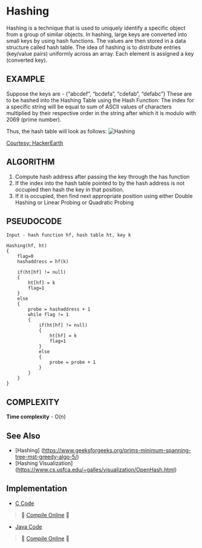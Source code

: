 # Hashing

Hashing is a technique that is used to uniquely identify a specific object from a group of similar objects. 
In hashing, large keys are converted into small keys by using hash functions. The values are then stored in a data structure called hash table. The idea of hashing is to distribute entries (key/value pairs) uniformly across an array. Each element is assigned a key (converted key).

## EXAMPLE

Suppose the keys are - {“abcdef”, “bcdefa”, “cdefab”, “defabc”}
These are to be hashed into the Hashing Table using the Hash Function: The index for a specific string will be equal to sum of ASCII values of characters multiplied by their respective order in the string after which it is modulo with 2069 (prime number).

Thus, the hash table will look as follows:
![Hashing](https://he-s3.s3.amazonaws.com/media/uploads/e880c21.jpg)

[Courtesy: HackerEarth](https://www.hackerearth.com/practice/data-structures/hash-tables/basics-of-hash-tables/tutorial/)

## ALGORITHM

1. Compute hash address after passing the key through the has function
2. If the index into the hash table pointed to by the hash address is not occupied then hash the key in that position.
3. If it is occupied, then find next appropriate position using either Double Hashing or Linear Probing or Quadratic Probing

## PSEUDOCODE

```
Input - hash function hf, hash table ht, key k

Hashing(hf, ht) 
{
    flag=0
    hashaddress = hf(k)

    if(ht[hf] != null) 
    {
        ht[hf] = k
        flag=1
    } 
    else 
    {
        probe = hashaddress + 1
        while flag != 1 
        {
            if(ht[hf] != null) 
            {
                ht[hf] = k
                flag=1
            }
            else
            {
                probe = probe + 1
            }
        }
    }
}

```

## COMPLEXITY

**Time complexity**  - O(n)

## See Also 

- [Hashing] (https://www.geeksforgeeks.org/prims-minimum-spanning-tree-mst-greedy-algo-5/)
- [Hashing Visualization] (https://www.cs.usfca.edu/~galles/visualization/OpenHash.html)


## Implementation

- [C Code](https://github.com/jainaman224/Algo_Ds_Notes/blob/master/Prims_Algorithm/Prims_Algorithm.c)
> :rocket: [Compile Online](https://repl.it/repls/SeriousLightsalmonCharacters) :rocket:

- [Java Code](https://github.com/jainaman224/Algo_Ds_Notes/blob/master/Prims_Algorithm/Prims_Algorithm.java)
> :rocket: [Compile Online](https://repl.it/repls/SufficientWingedLeads) :rocket:

